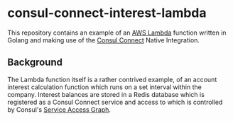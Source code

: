 # consul-connect-interest-lambda

This repository contains an example of an [AWS Lambda](https://aws.amazon.com/lambda/) function written in Golang and making use of the [Consul Connect](https://www.consul.io/docs/connect/index.html) Native Integration.

## Background

The Lambda function itself is a rather contrived example, of an account interest calculation function which runs on a set interval within the company. Interest balances are stored in a Redis database which is registered as a Consul Connect service and access to which is controlled by Consul's [Service Access Graph](https://www.consul.io/docs/connect/intentions.html).
